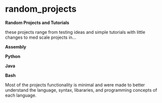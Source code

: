 # random_projects

**Random Projects and Tutorials**

these projects range from testing ideas and simple tutorials with little changes to
med scale projects in...

   **Assembly**

   **Python**

   **Java**

   **Bash**


Most of the projects functionality is minimal and were made to better understand the language, syntax, libararies, and programming concepts
of each language.
